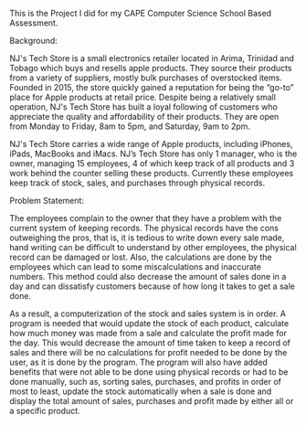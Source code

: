 This is the Project I did for my CAPE Computer Science School Based Assessment.


Background:

NJ's Tech Store is a small electronics retailer located in Arima, Trinidad and Tobago which buys and resells apple products. They source their products from a variety of suppliers, mostly bulk purchases of overstocked items. Founded in 2015, the store quickly gained a reputation for being the “go-to” place for Apple products at retail price. Despite being a relatively small operation, NJ's Tech Store has built a loyal following of customers who appreciate the quality and affordability of their products. They are open from Monday to Friday, 8am to 5pm, and Saturday, 9am to 2pm.

NJ's Tech Store carries a wide range of Apple products, including iPhones, iPads, MacBooks and iMacs. NJ’s Tech Store has only 1 manager, who is the owner, managing 15 employees, 4 of which keep track of all products and 3 work behind the counter selling these products. Currently these employees keep track of stock, sales, and purchases through physical records.


Problem Statement:

The employees complain to the owner that they have a problem with the current system of keeping records. The physical records have the cons outweighing the pros, that is, it is tedious to write down every sale made, hand writing can be difficult to understand by other employees, the physical record can be damaged or lost. Also, the calculations are done by the employees which can lead to some miscalculations and inaccurate numbers. This method could also decrease the amount of sales done in a day and can dissatisfy customers because of how long it takes to get a sale done.

As a result, a computerization of the stock and sales system is in order. A program is needed that would update the stock of each product, calculate how much money was made from a sale and calculate the profit made for the day. This would decrease the amount of time taken to keep a record of sales and there will be no calculations for profit needed to be done by the user, as it is done by the program. The program will also have added benefits that were not able to be done using physical records or had to be done manually, such as, sorting sales, purchases, and profits in order of most to least, update the stock automatically when a sale is done and display the total amount of sales, purchases and profit made by either all or a specific product.
